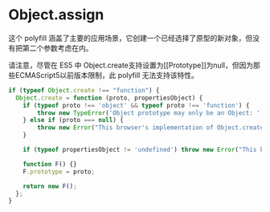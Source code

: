 # Object.assign

这个 polyfill 涵盖了主要的应用场景，它创建一个已经选择了原型的新对象，但没有把第二个参数考虑在内。

请注意，尽管在 ES5 中 Object.create支持设置为[[Prototype]]为null，但因为那些ECMAScript5以前版本限制，此 polyfill 无法支持该特性。
```js
if (typeof Object.create !== "function") {
  Object.create = function (proto, propertiesObject) {
    if (typeof proto !== 'object' && typeof proto !== 'function') {
        throw new TypeError('Object prototype may only be an Object: ' + proto);
    } else if (proto === null) {
        throw new Error("This browser's implementation of Object.create is a shim and doesn't support 'null' as the first argument.");
    }

    if (typeof propertiesObject != 'undefined') throw new Error("This browser's implementation of Object.create is a shim and doesn't support a second argument.");

    function F() {}
    F.prototype = proto;

    return new F();
  };
}
```




